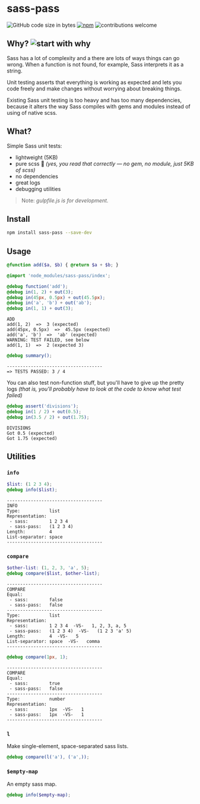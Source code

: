 # sass-pass
![GitHub code size in bytes](https://img.shields.io/github/languages/code-size/matthias-t/sass-pass.svg?colorB=4dc71f)
[![npm](https://img.shields.io/npm/v/sass-pass.svg)](https://www.npmjs.com/package/sass-pass)
![contributions welcome](https://img.shields.io/badge/contributions-welcome-brightgreen.svg?style=flat)


## Why? ![start with why](https://img.shields.io/badge/start%20with-why%3F-brightgreen.svg?style=flat)
Sass has a lot of complexity and a there are lots of ways things can go wrong. When a function is not found, for example, Sass interprets it as a string.

Unit testing asserts that everything is working as expected and lets you code freely and make changes without worrying about breaking things.

Existing Sass unit testing is too heavy and has too many dependencies, because it alters the way Sass compiles with gems and modules instead of using of native scss.


## What?
Simple Sass unit tests:
- lightweight (5KB)
- pure scss :tada: _(yes, you read that correctly — no gem, no module, just 5KB of scss)_
- no dependencies
- great logs
- debugging utilities

> Note: _gulpfile.js is for development._


## Install
```bash
npm install sass-pass --save-dev
```


## Usage
```scss
@function add($a, $b) { @return $a + $b; }
```
```scss
@import 'node_modules/sass-pass/index';

@debug function('add');
@debug in(1, 2) + out(3);
@debug in(45px, 0.5px) + out(45.5px);
@debug in('a', 'b') + out('ab');
@debug in(1, 1) + out(3);
```
```
ADD
add(1, 2)  =>  3 (expected)
add(45px, 0.5px)  =>  45.5px (expected)
add('a', 'b')  =>  'ab' (expected)
WARNING: TEST FAILED, see below
add(1, 1)  =>  2 (expected 3)
```
```scss
@debug summary();
```
```
------------------------------------
=> TESTS PASSED: 3 / 4
```

You can also test non-function stuff, but you'll have to give up the pretty logs _(that is, you'll probably have to look at the code to know what test failed)_
```scss
@debug assert('divisions');
@debug in(1 / 2) + out(0.5);
@debug in(3.5 / 2) + out(1.75);
```
```
DIVISIONS
Got 0.5 (expected)
Got 1.75 (expected)
```


## Utilities
### `info`
```scss
$list: (1 2 3 4);
@debug info($list);
```
```
------------------------------------
INFO
Type:           list
Representation:
 - sass:        1 2 3 4
 - sass-pass:   (1 2 3 4)
Length:         4
List-separator: space
------------------------------------
```

### `compare`
```scss
$other-list: (1, 2, 3, 'a', 5);
@debug compare($list, $other-list);
```
```
------------------------------------
COMPARE
Equal:  
 - sass:        false
 - sass-pass:   false
------------------------------------
Type:           list
Representation:
 - sass:        1 2 3 4  -VS-   1, 2, 3, a, 5
 - sass-pass:   (1 2 3 4)  -VS-   (1 2 3 'a' 5)
Length:         4  -VS-   5
List-separator: space  -VS-   comma
------------------------------------
```
```scss
@debug compare(1px, 1);
```
```
------------------------------------
COMPARE
Equal:
 - sass:        true
 - sass-pass:   false
------------------------------------
Type:           number
Representation:
 - sass:        1px  -VS-   1
 - sass-pass:   1px  -VS-   1
------------------------------------
```

### `l`
Make single-element, space-separated sass lists.
```scss
@debug compare(l('a'), ('a',));
```

### `$empty-map`
An empty sass map.
```scss
@debug info($empty-map);
```
